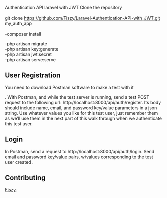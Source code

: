 



Authentication API laravel with JWT
Clone the repository<br><br>
git clone https://github.com/Fiszy/Laravel-Authentication-API-with_JWT.git my_auth_app<br><br>
-composer install

-php artisan migrate<br>
-php artisan key:generate<br>
-php artisan jwt:secret<br>
-php artisan serve:serve<br>


## User Registration
You need to download Postman software to make a test with it

. With Postman, and while the test server is running, send a test POST request to the following url: http://localhost:8000/api/auth/register.  Its body should include name, email, and password key/value parameters in a json string. Use whatever values you like for this test user, just remember them as we’ll use them in the next part of this walk through when we authenticate this test user.

## Login

In Postman, send a request to http://localhost:8000/api/auth/login.  Send email and password key/value pairs, w/values corresponding to the test user created .  


## Contributing

 [Fiszy](https://fiszy.easyprevarsity.com).


